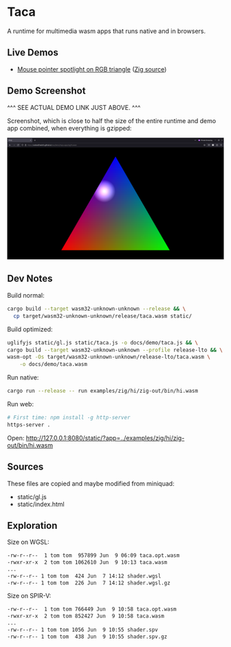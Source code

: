# Taca

A runtime for multimedia wasm apps that runs native and in browsers.

## Live Demos

- [Mouse pointer spotlight on RGB triangle](https://contextfreeinfo.github.io/taca/demo/?app=apps/zig/hi.taca)
  ([Zig source](examples/zig/hi/src/main.zig))

## Demo Screenshot

^^^ SEE ACTUAL DEMO LINK JUST ABOVE. ^^^

Screenshot, which is close to half the size of the entire runtime and demo app
combined, when everything is gzipped:

![Taca demo app screenshot with colorful RGB triangle and white spotlight](docs/screenshot.png)

## Dev Notes

Build normal:

```sh
cargo build --target wasm32-unknown-unknown --release && \
  cp target/wasm32-unknown-unknown/release/taca.wasm static/
```

Build optimized:

```sh
uglifyjs static/gl.js static/taca.js -o docs/demo/taca.js && \
cargo build --target wasm32-unknown-unknown --profile release-lto && \
wasm-opt -Os target/wasm32-unknown-unknown/release-lto/taca.wasm \
    -o docs/demo/taca.wasm
```

Run native:

```sh
cargo run --release -- run examples/zig/hi/zig-out/bin/hi.wasm
```

Run web:

```sh
# First time: npm install -g http-server
https-server .
```

Open: http://127.0.0.1:8080/static/?app=../examples/zig/hi/zig-out/bin/hi.wasm

## Sources

These files are copied and maybe modified from miniquad:

- static/gl.js
- static/index.html

## Exploration

Size on WGSL:

```
-rw-r--r--  1 tom tom  957899 Jun  9 06:09 taca.opt.wasm
-rwxr-xr-x  2 tom tom 1062610 Jun  9 10:13 taca.wasm
...
-rw-r--r-- 1 tom tom  424 Jun  7 14:12 shader.wgsl
-rw-r--r-- 1 tom tom  226 Jun  7 14:12 shader.wgsl.gz
```

Size on SPIR-V:

```
-rw-r--r--  1 tom tom 766449 Jun  9 10:58 taca.opt.wasm
-rwxr-xr-x  2 tom tom 852427 Jun  9 10:58 taca.wasm
...
-rw-r--r-- 1 tom tom 1056 Jun  9 10:55 shader.spv
-rw-r--r-- 1 tom tom  438 Jun  9 10:55 shader.spv.gz
```
